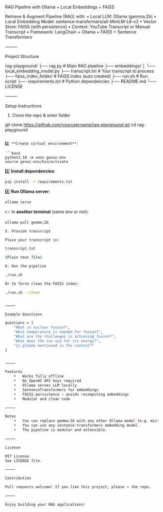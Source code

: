 RAG Pipeline with Ollama + Local Embeddings + FAISS

Retrieve & Augment Pipeline (RAG) with:
	•	Local LLM: Ollama (gemma:2b)
	•	Local Embedding Model: sentence-transformers/all-MiniLM-L6-v2
	•	Vector Store: FAISS (with persistence)
	•	Context: YouTube Transcript or Manual Transcript
	•	Framework: LangChain + Ollama + FAISS + Sentence Transformers

⸻

Project Structure

rag-playground/
├── rag.py              # Main RAG pipeline
├── embeddings/
│   └── local_embedding_model.py
├── transcript.txt      # Your transcript to process
├── faiss_index_folder/ # FAISS index (auto created)
├── run.sh              # Run script
├── requirements.txt    # Python dependencies
├── README.md
└── LICENSE


⸻

Setup Instructions

1. Clone the repo & enter folder

git clone https://github.com/yourusername/rag-playground.git
cd rag-playground
```

2️⃣ **Create virtual environment**:

```bash
python3.10 -m venv genai-env
source genai-env/bin/activate
```

3️⃣ **Install dependencies**:

```bash
pip install -r requirements.txt
```

4️⃣ **Run Ollama server**:

```bash
ollama serve
```

👉 In **another terminal** (same env or not):

```bash
ollama pull gemma:2b

5. Provide transcript

Place your transcript in:

transcript.txt

(Plain text file)

6. Run the pipeline

./run.sh

Or to force clean the FAISS index:

./run.sh --clean


⸻

Example Questions

questions = [
    "What is nuclear fusion?",
    "What temperature is needed for fusion?",
    "What are the challenges in achieving fusion?",
    "What does the sun use for its energy?",
    "Is plasma mentioned in the context?"
]


⸻

Features
	•	Works fully offline
	•	No OpenAI API keys required
	•	Ollama serves LLM locally
	•	SentenceTransformers for embeddings
	•	FAISS persistence – avoids recomputing embeddings
	•	Modular and clean code

⸻

Notes
	•	You can replace gemma:2b with any other Ollama model (e.g. mistral, llama3, qwen, etc).
	•	You can use any sentence-transformers embedding model.
	•	The pipeline is modular and extensible.

⸻

License

MIT License
See LICENSE file.

⸻

Contribution

Pull requests welcome! If you like this project, please ⭐ the repo.

⸻

Enjoy building your RAG applications!